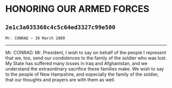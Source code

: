 # HONORING OUR ARMED FORCES
## `2e1c3a035368c4c5c64ed3327c99e500`
`Mr. CONRAD — 30 March 2009`

---


Mr. CONRAD. Mr. President, I wish to say on behalf of the people I 
represent that we, too, send our condolences to the family of the 
soldier who was lost. My State has suffered many losses in Iraq and 
Afghanistan, and we understand the extraordinary sacrifice these 
families make. We wish to say to the people of New Hampshire, and 
especially the family of the soldier, that our thoughts and prayers are 
with them as well.
